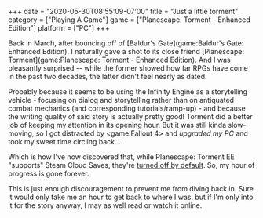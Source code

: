 +++
date = "2020-05-30T08:55:09-07:00"
title = "Just a little torment"
category = ["Playing A Game"]
game = ["Planescape: Torment - Enhanced Edition"]
platform = ["PC"]
+++

Back in March, after bouncing off of [Baldur's Gate](game:Baldur's Gate: Enhanced Edition), I naturally gave a shot to its close friend [Planescape: Torment](game:Planescape: Torment - Enhanced Edition).  And I was pleasantly surprised -- while the former showed how far RPGs have come in the past two decades, the latter didn't feel nearly as dated.

Probably because it seems to be using the Infinity Engine as a storytelling vehicle - focusing on dialog and storytelling rather than on antiquated combat mechanics (and corresponding tutorials/ramp-up) - and because the writing quality of said story is actually pretty good!  Torment did a better job of keeping my attention in its opening hour.  But it was still kinda slow-moving, so I got distracted by <game:Fallout 4> and <i>upgraded my PC</i> and took my sweet time circling back...

Which is how I've now discovered that, while Planescape: Torment EE "supports" Steam Cloud Saves, they're <a href="https://steamcommunity.com/app/466300/discussions/0/135514151379575129/">turned off by default</a>.  So, my hour of progress is gone forever.

This is just enough discouragement to prevent me from diving back in.  Sure it would only take me an hour to get back to where I was, but if I'm only into it for the story anyway, I may as well read or watch it online.
